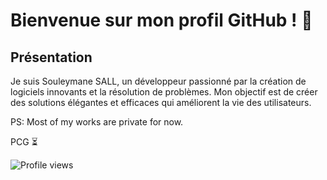 # Bienvenue sur mon profil GitHub ! 👋

## Présentation

Je suis Souleymane SALL, un développeur passionné par la création de logiciels innovants et la résolution de problèmes. Mon objectif est de créer des solutions élégantes et efficaces qui améliorent la vie des utilisateurs.

PS: Most of my works are private for now.

PCG ⏳


![Profile views](https://hits.dwyl.com/Pvpasall/Pvpasall.svg)
